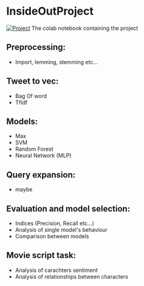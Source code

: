 # InsideOutProject
[![Project](https://colab.research.google.com/assets/colab-badge.svg)](https://colab.research.google.com/drive/1i-k7mSV3SHuH-z3C0fyH2AG2SL7tSbSI) The colab notebook containing the project
## Preprocessing:
- Import, lemming, stemming etc...

## Tweet to vec:
- Bag Of word
- TfIdf

## Models:
- Max
- SVM
- Random Forest
- Neural Network (MLP)

## Query expansion:
- maybe


## Evaluation and model selection:
- Indices (Precision, Recall etc...)
- Analysis of single model's behaviour
- Comparison between models

## Movie script task:
- Analysis of carachters sentiment
- Analysis of relationships between characters

